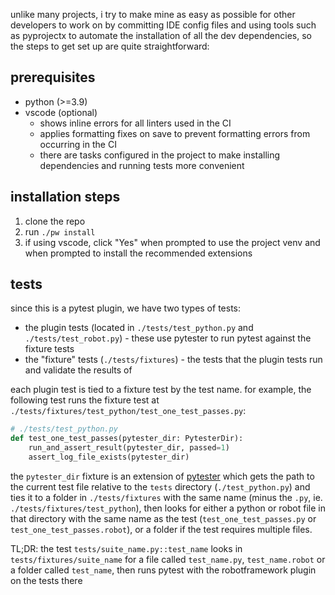 unlike many projects, i try to make mine as easy as possible for other developers to work on by committing IDE config files and using tools such as pyprojectx to automate the installation of all the dev dependencies, so the steps to get set up are quite straightforward:

## prerequisites

- python (>=3.9)
- vscode (optional)
  - shows inline errors for all linters used in the CI
  - applies formatting fixes on save to prevent formatting errors from occurring in the CI
  - there are tasks configured in the project to make installing dependencies and running tests more convenient

## installation steps

1. clone the repo
2. run `./pw install`
3. if using vscode, click "Yes" when prompted to use the project venv and when prompted to install the recommended extensions

## tests

since this is a pytest plugin, we have two types of tests:

- the plugin tests (located in `./tests/test_python.py` and `./tests/test_robot.py`) - these use pytester to run pytest against the fixture tests
- the "fixture" tests (`./tests/fixtures`) - the tests that the plugin tests run and validate the results of

each plugin test is tied to a fixture test by the test name. for example, the following test runs the fixture test at `./tests/fixtures/test_python/test_one_test_passes.py`:

```py
# ./tests/test_python.py
def test_one_test_passes(pytester_dir: PytesterDir):
    run_and_assert_result(pytester_dir, passed=1)
    assert_log_file_exists(pytester_dir)
```

the `pytester_dir` fixture is an extension of [pytester](https://docs.pytest.org/en/7.1.x/reference/reference.html#pytester) which gets the path to the current test file relative to the `tests` directory (`./test_python.py`) and ties it to a folder in `./tests/fixtures` with the same name (minus the `.py`, ie. `./tests/fixtures/test_python`), then looks for either a python or robot file in that directory with the same name as the test (`test_one_test_passes.py` or `test_one_test_passes.robot`), or a folder if the test requires multiple files.

TL;DR: the test `tests/suite_name.py::test_name` looks in `tests/fixtures/suite_name` for a file called `test_name.py`, `test_name.robot` or a folder called `test_name`, then runs pytest with the robotframework plugin on the tests there
